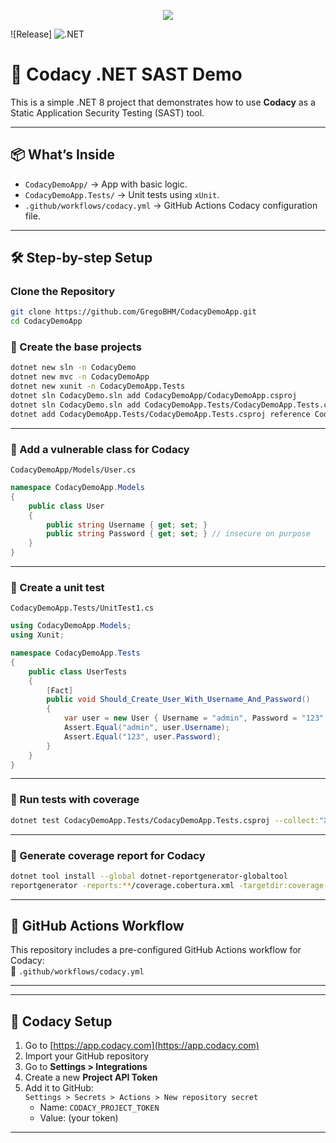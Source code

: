 <p align="center">
  <img src="https://i.imgur.com/669nvEh.png"/>
</p>

![Release]
![.NET](https://img.shields.io/badge/.NET-8.0-blue)


# 🔐 Codacy .NET SAST Demo

This is a simple .NET 8 project that demonstrates how to use **Codacy** as a Static Application Security Testing (SAST) tool.

---

## 📦 What’s Inside

- `CodacyDemoApp/` → App with basic logic.
- `CodacyDemoApp.Tests/` → Unit tests using `xUnit`.
- `.github/workflows/codacy.yml` → GitHub Actions Codacy configuration file.

---

## 🛠️ Step-by-step Setup

### Clone the Repository
```bash
git clone https://github.com/GregoBHM/CodacyDemoApp.git
cd CodacyDemoApp
```

### 🔹 Create the base projects
```bash
dotnet new sln -n CodacyDemo 
dotnet new mvc -n CodacyDemoApp
dotnet new xunit -n CodacyDemoApp.Tests
dotnet sln CodacyDemo.sln add CodacyDemoApp/CodacyDemoApp.csproj
dotnet sln CodacyDemo.sln add CodacyDemoApp.Tests/CodacyDemoApp.Tests.csproj
dotnet add CodacyDemoApp.Tests/CodacyDemoApp.Tests.csproj reference CodacyDemoApp/CodacyDemoApp.csproj
```

---

### 🔹 Add a vulnerable class for Codacy

`CodacyDemoApp/Models/User.cs`

```csharp
namespace CodacyDemoApp.Models
{
    public class User
    {
        public string Username { get; set; }
        public string Password { get; set; } // insecure on purpose
    }
}
```

---

### 🔹 Create a unit test

`CodacyDemoApp.Tests/UnitTest1.cs`

```csharp
using CodacyDemoApp.Models;
using Xunit;

namespace CodacyDemoApp.Tests
{
    public class UserTests
    {
        [Fact]
        public void Should_Create_User_With_Username_And_Password()
        {
            var user = new User { Username = "admin", Password = "123" };
            Assert.Equal("admin", user.Username);
            Assert.Equal("123", user.Password);
        }
    }
}
```

---

### 🔹 Run tests with coverage

```bash
dotnet test CodacyDemoApp.Tests/CodacyDemoApp.Tests.csproj --collect:"XPlat Code Coverage"
```

---

### 🔹 Generate coverage report for Codacy

```bash
dotnet tool install --global dotnet-reportgenerator-globaltool
reportgenerator -reports:**/coverage.cobertura.xml -targetdir:coverage-report -reporttypes:Cobertura
```

---

## 🤖 GitHub Actions Workflow

This repository includes a pre-configured GitHub Actions workflow for Codacy:  
📂 `.github/workflows/codacy.yml`

---

---

## 🔐 Codacy Setup

1. Go to [https://app.codacy.com](https://app.codacy.com)
2. Import your GitHub repository
3. Go to **Settings > Integrations**
4. Create a new **Project API Token**
5. Add it to GitHub:  
   `Settings > Secrets > Actions > New repository secret`
   - Name: `CODACY_PROJECT_TOKEN`
   - Value: (your token)

---

